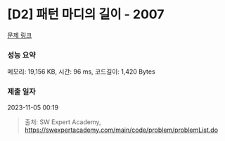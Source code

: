 # [D2] 패턴 마디의 길이 - 2007 

[문제 링크](https://swexpertacademy.com/main/code/problem/problemDetail.do?contestProbId=AV5P1kNKAl8DFAUq) 

### 성능 요약

메모리: 19,156 KB, 시간: 96 ms, 코드길이: 1,420 Bytes

### 제출 일자

2023-11-05 00:19



> 출처: SW Expert Academy, https://swexpertacademy.com/main/code/problem/problemList.do